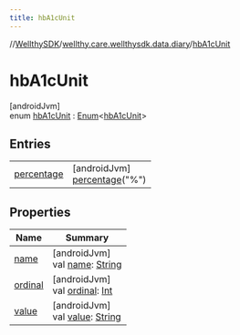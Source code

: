 ```yaml
---
title: hbA1cUnit
---
```

//[WellthySDK](../../../index.html)/[wellthy.care.wellthysdk.data.diary](../index.html)/[hbA1cUnit](index.html)



# hbA1cUnit



[androidJvm]\
enum [hbA1cUnit](index.html) : [Enum](https://kotlinlang.org/api/latest/jvm/stdlib/kotlin/-enum/index.html)&lt;[hbA1cUnit](index.html)&gt;



## Entries


| | |
|---|---|
| [percentage](percentage/index.html) | [androidJvm]<br>[percentage](percentage/index.html)("%") |


## Properties


| Name | Summary |
|---|---|
| [name](../../wellthy.care.wellthysdk.utils/-google-fit-syncing-manager/-syncing-data-type/-s-t-e-p-s/index.html#-372974862%2FProperties%2F-1123460525) | [androidJvm]<br>val [name](../../wellthy.care.wellthysdk.utils/-google-fit-syncing-manager/-syncing-data-type/-s-t-e-p-s/index.html#-372974862%2FProperties%2F-1123460525): [String](https://kotlinlang.org/api/latest/jvm/stdlib/kotlin/-string/index.html) |
| [ordinal](../../wellthy.care.wellthysdk.utils/-google-fit-syncing-manager/-syncing-data-type/-s-t-e-p-s/index.html#-739389684%2FProperties%2F-1123460525) | [androidJvm]<br>val [ordinal](../../wellthy.care.wellthysdk.utils/-google-fit-syncing-manager/-syncing-data-type/-s-t-e-p-s/index.html#-739389684%2FProperties%2F-1123460525): [Int](https://kotlinlang.org/api/latest/jvm/stdlib/kotlin/-int/index.html) |
| [value](value.html) | [androidJvm]<br>val [value](value.html): [String](https://kotlinlang.org/api/latest/jvm/stdlib/kotlin/-string/index.html) |

